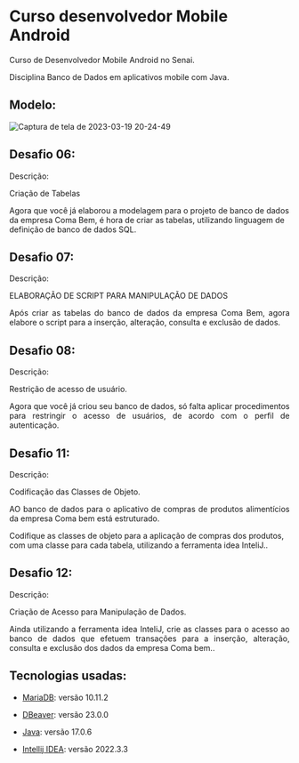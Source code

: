 # Curso desenvolvedor Mobile Android

<p align="justify">
    Curso de Desenvolvedor Mobile Android no Senai.     
</p>
<p align="justify"> Disciplina Banco de Dados em aplicativos mobile com Java. </p>

## Modelo:

![Captura de tela de 2023-03-19 20-24-49](https://user-images.githubusercontent.com/21234981/226217308-7ad15c3e-1988-421f-9e17-d736423b2421.png)


## Desafio 06:
<p align="justify">Descrição:</p>
<p align="justify"> Criação de Tabelas
 
Agora que você já elaborou a modelagem para o projeto de banco de dados da empresa Coma Bem, é hora de criar as tabelas, utilizando linguagem de definição de banco de dados SQL. 
</p>


## Desafio 07:
<p align="justify">Descrição:</p>
<p align="justify">ELABORAÇÃO DE SCRIPT PARA MANIPULAÇÃO DE DADOS </p>
<p align="justify"> Após criar as tabelas do banco de dados da empresa Coma Bem, agora elabore o script para a inserção, alteração, consulta e exclusão de dados. </p>

## Desafio 08:
<p align="justify">Descrição:</p>
<p align="justify">Restrição de acesso de usuário. </p>
<p align="justify"> Agora que você já criou seu banco de dados, só falta aplicar procedimentos para restringir o acesso de usuários, de acordo com o perfil de autenticação. </p>

## Desafio 11:
<p align="justify">Descrição:</p>
<p align="justify">Codificação das Classes de Objeto. </p>
<p align="justify"> AO banco de dados para o aplicativo de compras de produtos alimentícios da empresa Coma bem está estruturado.
 
Codifique as classes de objeto para a aplicação de compras dos produtos, com uma classe para cada tabela, utilizando a ferramenta idea InteliJ.. </p>

## Desafio 12:
<p align="justify">Descrição:</p>
<p align="justify">Criação de Acesso para Manipulação de Dados. </p>
<p align="justify"> Ainda utilizando a ferramenta idea InteliJ, crie as classes para o acesso ao banco de dados que efetuem transações para a inserção, alteração, consulta e exclusão dos dados da empresa Coma bem.. </p>


## Tecnologias usadas:

- [MariaDB](https://mariadb.org/download/?t=mariadb&p=mariadb&r=10.11.2&os=Linux&cpu=x86_64&pkg=tar_gz&i=systemd&m=fder): versão 10.11.2

- [DBeaver](https://dbeaver.io/): versão 23.0.0

- [Java](https://www.oracle.com/java/technologies/downloads/#java17): versão 17.0.6
- [Intellij IDEA](https://www.jetbrains.com/pt-br/idea/download/#section=linux): versão 2022.3.3